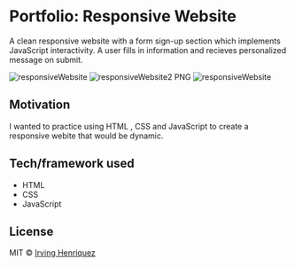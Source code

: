 # Portfolio: Responsive Website

A clean responsive website with a form sign-up section which implements JavaScript interactivity. A user fills in information and recieves personalized message on submit.

![responsiveWebsite](https://user-images.githubusercontent.com/69181038/99562390-058ea600-2996-11eb-8a37-422a3af4f9d6.PNG)
![responsiveWebsite2 PNG](https://user-images.githubusercontent.com/69181038/99624304-0d813100-29fc-11eb-9902-973f01fefb27.jpg)
![responsiveWebsite](https://user-images.githubusercontent.com/69181038/99626911-36f08b80-2a01-11eb-91b9-e56164b9f304.gif=400x400)



## Motivation

I wanted to practice using HTML , CSS and JavaScript to create a responsive webite that would be dynamic.  

## Tech/framework used
- HTML
- CSS
- JavaScript


## License
MIT © [Irving Henriquez]()
